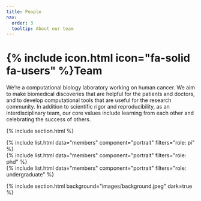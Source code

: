 ```yaml
---
title: People
nav:
  order: 3
  tooltip: About our team
---
```


# {% include icon.html icon="fa-solid fa-users" %}Team

We’re a computational biology laboratory working on human cancer. We aim to make biomedical discoveries that are helpful for the patients and doctors, and to develop computational tools that are useful for the research community. In addition to scientific rigor and reproducibility, as an interdisciplinary team, our core values include learning from each other and celebrating the success of others.

{% include section.html %}

{% include list.html data="members" component="portrait" filters="role: pi" %}
<br>
{% include list.html data="members" component="portrait" filters="role: phd" %}
<br>
{% include list.html data="members" component="portrait" filters="role: undergraduate" %}

{% include section.html background="images/background.jpeg" dark=true %}
